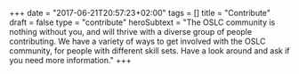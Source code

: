 +++
date = "2017-06-21T20:57:23+02:00"
tags = []
title = "Contribute"
draft = false
type = "contribute"
heroSubtext = "The OSLC community is nothing without you, and will thrive with a diverse group of people contributing. We have a variety of ways to get involved with the OSLC community, for people with different skill sets. Have a look around and ask if you need more information."
+++
